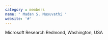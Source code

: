 ```yaml
---
category : members
name: " Madan S. Musuvathi " 
website: '#'
---
```

Microsoft Research
Redmond, Washington, USA

